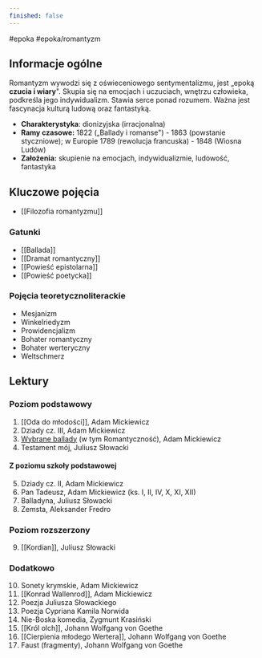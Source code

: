 ```yaml
---
finished: false
---
```

#epoka #epoka/romantyzm
## Informacje ogólne
Romantyzm wywodzi się z oświeceniowego sentymentalizmu, jest „epoką **czucia i wiary**". Skupia się na emocjach i uczuciach, wnętrzu człowieka, podkreśla jego indywidualizm. Stawia serce ponad rozumem. Ważna jest fascynacja kulturą ludową oraz fantastyką. 
- **Charakterystyka**: dionizyjska (irracjonalna)
- **Ramy czasowe:** 1822 („Ballady i romanse") - 1863 (powstanie styczniowe); w Europie 1789 (rewolucja francuska) - 1848 (Wiosna Ludów)
- **Założenia:** skupienie na emocjach, indywidualizmie, ludowość, fantastyka
## Kluczowe pojęcia
- [[Filozofia romantyzmu]]
### Gatunki
- [[Ballada]]
- [[Dramat romantyczny]]
- [[Powieść epistolarna]]
- [[Powieść poetycka]]
### Pojęcia teoretycznoliterackie
- Mesjanizm
- Winkelriedyzm
- Prowidencjalizm
- Bohater romantyczny
- Bohater werteryczny
- Weltschmerz
## Lektury

### Poziom podstawowy
1. [[Oda do młodości]], Adam Mickiewicz
2. Dziady cz. III, Adam Mickiewicz
3. [Wybrane ballady](Ballady.md) (w tym Romantyczność), Adam Mickiewicz
4. Testament mój, Juliusz Słowacki
#### Z poziomu szkoły podstawowej
5. Dziady cz. II, Adam Mickiewicz
6. Pan Tadeusz, Adam Mickiewicz (ks. I, II, IV, X, XI, XII)
7. Balladyna, Juliusz Słowacki
8. Zemsta, Aleksander Fredro

### Poziom rozszerzony
9. [[Kordian]], Juliusz Słowacki

### Dodatkowo
10. Sonety krymskie, Adam Mickiewicz
11. [[Konrad Wallenrod]], Adam Mickiewicz
12. Poezja Juliusza Słowackiego
13. Poezja Cypriana Kamila Norwida
14. Nie-Boska komedia, Zygmunt Krasiński
15. [[Król olch]], Johann Wolfgang von Goethe
16. [[Cierpienia młodego Wertera]], Johann Wolfgang von Goethe
17. Faust (fragmenty), Johann Wolfgang von Goethe